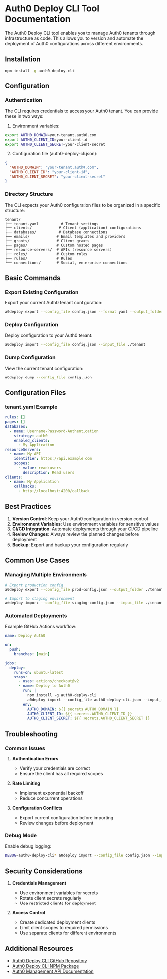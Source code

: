 # Auth0 Deploy CLI Tool Documentation

The Auth0 Deploy CLI tool enables you to manage Auth0 tenants through infrastructure as code. This allows you to version and automate the deployment of Auth0 configurations across different environments.

## Installation

```bash
npm install -g auth0-deploy-cli
```

## Configuration

### Authentication

The CLI requires credentials to access your Auth0 tenant. You can provide these in two ways:

1. Environment variables:

```bash
export AUTH0_DOMAIN=your-tenant.auth0.com
export AUTH0_CLIENT_ID=your-client-id
export AUTH0_CLIENT_SECRET=your-client-secret
```

2. Configuration file (auth0-deploy-cli.json):

```json
{
  "AUTH0_DOMAIN": "your-tenant.auth0.com",
  "AUTH0_CLIENT_ID": "your-client-id",
  "AUTH0_CLIENT_SECRET": "your-client-secret"
}
```

### Directory Structure

The CLI expects your Auth0 configuration files to be organized in a specific structure:

```
tenant/
├── tenant.yaml          # Tenant settings
├── clients/            # Client (application) configurations
├── databases/          # Database connections
├── emails/            # Email templates and providers
├── grants/            # Client grants
├── pages/             # Custom hosted pages
├── resource-servers/  # APIs (resource servers)
├── roles/             # Custom roles
├── rules/             # Rules
└── connections/       # Social, enterprise connections
```

## Basic Commands

### Export Existing Configuration

Export your current Auth0 tenant configuration:

```bash
a0deploy export --config_file config.json --format yaml --output_folder ./tenant
```

### Deploy Configuration

Deploy configuration to your Auth0 tenant:

```bash
a0deploy import --config_file config.json --input_file ./tenant
```

### Dump Configuration

View the current tenant configuration:

```bash
a0deploy dump --config_file config.json
```

## Configuration Files

### tenant.yaml Example

```yaml
rules: []
pages: []
databases:
  - name: Username-Password-Authentication
    strategy: auth0
    enabled_clients:
      - My Application
resourceServers:
  - name: My API
    identifier: https://api.example.com
    scopes:
      - value: read:users
        description: Read users
clients:
  - name: My Application
    callbacks:
      - http://localhost:4200/callback
```

## Best Practices

1. **Version Control**: Keep your Auth0 configuration in version control
2. **Environment Variables**: Use environment variables for sensitive values
3. **CI/CD Integration**: Automate deployments through your CI/CD pipeline
4. **Review Changes**: Always review the planned changes before deployment
5. **Backup**: Export and backup your configuration regularly

## Common Use Cases

### Managing Multiple Environments

```bash
# Export production config
a0deploy export --config_file prod-config.json --output_folder ./tenant-prod

# Import to staging environment
a0deploy import --config_file staging-config.json --input_file ./tenant-prod
```

### Automated Deployments

Example GitHub Actions workflow:

```yaml
name: Deploy Auth0

on:
  push:
    branches: [main]

jobs:
  deploy:
    runs-on: ubuntu-latest
    steps:
      - uses: actions/checkout@v2
      - name: Deploy to Auth0
        run: |
          npm install -g auth0-deploy-cli
          a0deploy import --config_file auth0-deploy-cli.json --input_file ./tenant
        env:
          AUTH0_DOMAIN: ${{ secrets.AUTH0_DOMAIN }}
          AUTH0_CLIENT_ID: ${{ secrets.AUTH0_CLIENT_ID }}
          AUTH0_CLIENT_SECRET: ${{ secrets.AUTH0_CLIENT_SECRET }}
```

## Troubleshooting

### Common Issues

1. **Authentication Errors**

   - Verify your credentials are correct
   - Ensure the client has all required scopes

2. **Rate Limiting**

   - Implement exponential backoff
   - Reduce concurrent operations

3. **Configuration Conflicts**
   - Export current configuration before importing
   - Review changes before deployment

### Debug Mode

Enable debug logging:

```bash
DEBUG=auth0-deploy-cli* a0deploy import --config_file config.json --input_file ./tenant
```

## Security Considerations

1. **Credentials Management**

   - Use environment variables for secrets
   - Rotate client secrets regularly
   - Use restricted clients for deployment

2. **Access Control**
   - Create dedicated deployment clients
   - Limit client scopes to required permissions
   - Use separate clients for different environments

## Additional Resources

- [Auth0 Deploy CLI GitHub Repository](https://github.com/auth0/auth0-deploy-cli)
- [Auth0 Deploy CLI NPM Package](https://www.npmjs.com/package/auth0-deploy-cli)
- [Auth0 Management API Documentation](https://auth0.com/docs/api/management/v2)
